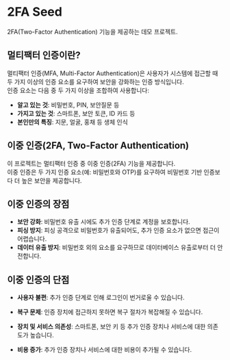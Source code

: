 # 2FA Seed

2FA(Two-Factor Authentication) 기능을 제공하는 데모 프로젝트.

## 멀티팩터 인증이란?
멀티팩터 인증(MFA, Multi-Factor Authentication)은 사용자가 시스템에 접근할 때 두 가지 이상의 인증 요소를 요구하여 보안을 강화하는 인증 방식입니다.  
인증 요소는 다음 중 두 가지 이상을 조합하여 사용합니다:
- **알고 있는 것**: 비밀번호, PIN, 보안질문 등
- **가지고 있는 것**: 스마트폰, 보안 토큰, ID 카드 등
- **본인만의 특징**: 지문, 얼굴, 홍채 등 생체 인식

## 이중 인증(2FA, Two-Factor Authentication)
이 프로젝트는 멀티팩터 인증 중 이중 인증(2FA) 기능을 제공합니다.  
이중 인증은 두 가지 인증 요소(예: 비밀번호와 OTP)를 요구하여 비밀번호 기반 인증보다 더 높은 보안을 제공합니다.

## 이중 인증의 장점
- **보안 강화**: 비밀번호 유출 시에도 추가 인증 단계로 계정을 보호합니다.
- **피싱 방지**: 피싱 공격으로 비밀번호가 유출되어도, 추가 인증 요소가 없으면 접근이 어렵습니다.
- **데이터 유출 방지**: 비밀번호 외의 요소를 요구하므로 데이터베이스 유출로부터 더 안전합니다.

## 이중 인증의 단점
- **사용자 불편**: 추가 인증 단계로 인해 로그인이 번거로울 수 있습니다.
- **복구 문제**: 인증 장치에 접근하지 못하면 복구 절차가 복잡해질 수 있습니다.
- **장치 및 서비스 의존성**: 스마트폰, 보안 키 등 추가 인증 장치나 서비스에 대한 의존도가 높습니다.

- **비용 증가**: 추가 인증 장치나 서비스에 대한 비용이 추가될 수 있습니다.